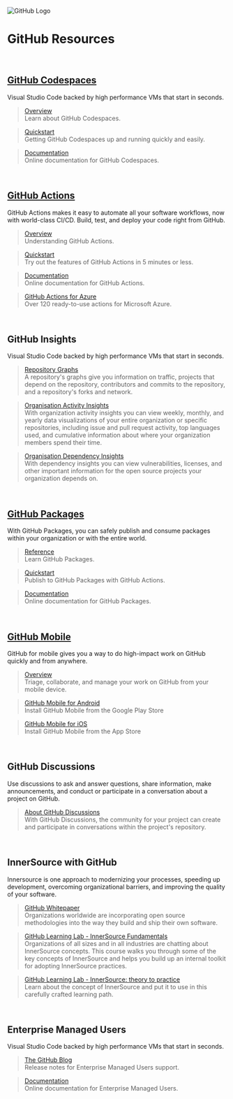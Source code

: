 ![GitHub Logo](https://github.githubassets.com/images/modules/logos_page/Octocat.png)  

# GitHub Resources

<br/>

## [GitHub Codespaces](https://github.com/features/codespaces)

Visual Studio Code backed by high performance VMs that start in seconds.

>[Overview](https://docs.github.com/en/codespaces/overview)  
Learn about GitHub Codespaces.

>[Quickstart](https://docs.github.com/en/codespaces/getting-started/quickstar)  
Getting GitHub Codespaces up and running quickly and easily.

>[Documentation](https://docs.github.com/en/codespaces)  
Online documentation for GitHub Codespaces.    
     
<br/>

## [GitHub Actions](https://github.com/features/actions)

GitHub Actions makes it easy to automate all your software workflows, now with world-class CI/CD. Build, test, and deploy your code right from GitHub.

>[Overview](https://docs.github.com/en/actions/learn-github-actions/understanding-github-actions)  
Understanding GitHub Actions.

>[Quickstart](https://docs.github.com/en/actions/quickstart)  
Try out the features of GitHub Actions in 5 minutes or less.

>[Documentation](https://docs.github.com/en/actions)  
Online documentation for GitHub Actions.

>[GitHub Actions for Azure](https://github.com/marketplace?type=actions&query=Azure)  
Over 120 ready-to-use actions for Microsoft Azure.  

<br/>

## GitHub Insights

Visual Studio Code backed by high performance VMs that start in seconds.

>[Repository Graphs](https://docs.github.com/en/repositories/viewing-activity-and-data-for-your-repository/about-repository-graphs)  
A repository's graphs give you information on traffic, projects that depend on the repository, contributors and commits to the repository, and a repository's forks and network.

>[Organisation Activity Insights](https://docs.github.com/en/organizations/collaborating-with-groups-in-organizations/viewing-insights-for-your-organization#viewing-organization-activity-insights)  
With organization activity insights you can view weekly, monthly, and yearly data visualizations of your entire organization or specific repositories, including issue and pull request activity, top languages used, and cumulative information about where your organization members spend their time.

>[Organisation Dependency Insights](https://docs.github.com/en/organizations/collaborating-with-groups-in-organizations/viewing-insights-for-your-organization#viewing-organization-activity-insights)  
With dependency insights you can view vulnerabilities, licenses, and other important information for the open source projects your organization depends on.

<br/>

## [GitHub Packages](https://github.com/features/packages)

With GitHub Packages, you can safely publish and consume packages within your organization or with the entire world.

>[Reference](https://docs.github.com/en/packages/learn-github-packages)  
Learn GitHub Packages.

>[Quickstart](https://docs.github.com/en/packages/quickstart)  
Publish to GitHub Packages with GitHub Actions.

>[Documentation](https://docs.github.com/en/packages)  
Online documentation for GitHub Packages.

<br/>

## [GitHub Mobile](https://github.com/mobile)

GitHub for mobile gives you a way to do high-impact work on GitHub quickly and from anywhere.

>[Overview](https://docs.github.com/en/get-started/using-github/github-for-mobile)  
Triage, collaborate, and manage your work on GitHub from your mobile device.

>[GitHub Mobile for Android](https://play.google.com/store/apps/details?id=com.github.android)  
Install GitHub Mobile from the Google Play Store

>[GitHub Mobile for iOS](https://apps.apple.com/app/github/id1477376905?ls=1)  
Install GitHub Mobile from the App Store


<br/>

## GitHub Discussions

Use discussions to ask and answer questions, share information, make announcements, and conduct or participate in a conversation about a project on GitHub.

>[About GitHub Discussions](https://docs.github.com/en/discussions/collaborating-with-your-community-using-discussions/about-discussions#about-github-discussions)  
With GitHub Discussions, the community for your project can create and participate in conversations within the project's repository. 

<br/>

## InnerSource with GitHub

Innersource is one approach to modernizing your processes, speeding up development, overcoming organizational barriers, and improving the quality of your software. 

>[GitHub Whitepaper](https://resources.github.com/whitepapers/introduction-to-innersource/)  
Organizations worldwide are incorporating open source methodologies into the way they build and ship their own software.

>[GitHub Learning Lab - InnerSource Fundamentals](https://lab.github.com/githubtraining/innersource-fundamentals)  
Organizations of all sizes and in all industries are chatting about InnerSource concepts. This course walks you through some of the key concepts of InnerSource and helps you build up an internal toolkit for adopting InnerSource practices.

>[GitHub Learning Lab - InnerSource: theory to practice](https://lab.github.com/githubtraining/innersource:-theory-to-practice)  
Learn about the concept of InnerSource and put it to use in this carefully crafted learning path.

<br/>

## Enterprise Managed Users

Visual Studio Code backed by high performance VMs that start in seconds.

>[The GitHub Blog](https://github.blog/2021-09-30-enterprise-managed-users-generally-available-github-enterprise-cloud/)  
Release notes for Enterprise Managed Users support.

>[Documentation](https://docs.github.com/en/enterprise-cloud@latest/admin/authentication/managing-your-enterprise-users-with-your-identity-provider/about-enterprise-managed-users)  
Online documentation for Enterprise Managed Users.

